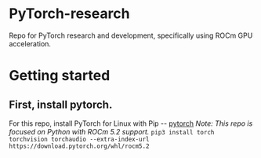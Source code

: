 # PyTorch-research
Repo for PyTorch research and development, specifically using ROCm GPU acceleration.

# Getting started
## First, install pytorch. 
For this repo, install PyTorch for Linux with Pip -- [pytorch](https://pytorch.org/get-started/locally/)
*Note: This repo is focused on Python with ROCm 5.2 support.*
`pip3 install torch torchvision torchaudio --extra-index-url https://download.pytorch.org/whl/rocm5.2`
